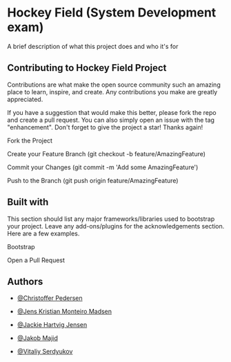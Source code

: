 # Hockey Field (System Development exam)

A brief description of what this project does and who it's for


## Contributing to Hockey Field Project
Contributions are what make the open source community such an amazing place to learn, inspire, and create. Any contributions you make are greatly appreciated.

If you have a suggestion that would make this better, please fork the repo and create a pull request. You can also simply open an issue with the tag "enhancement". Don't forget to give the project a star! Thanks again!

Fork the Project

Create your Feature Branch (git checkout -b feature/AmazingFeature)

Commit your Changes (git commit -m 'Add some AmazingFeature')

Push to the Branch (git push origin feature/AmazingFeature)

## Built with
This section should list any major frameworks/libraries used to bootstrap your project. Leave any add-ons/plugins for the acknowledgements section. Here are a few examples.

Bootstrap


Open a Pull Request
## Authors
- [@Christoffer Pedersen](https://github.com/Dubz97)

- [@Jens Kristian Monteiro Madsen](https://github.com/Jens-k-m-m)

- [@Jackie Hartvig Jensen](https://github.com/Jarkyman)

- [@Jakob Majid](https://github.com/jakobmajiddd)

- [@Vitaliy Serdyukov](https://github.com/vitaliy-serdyukov)
